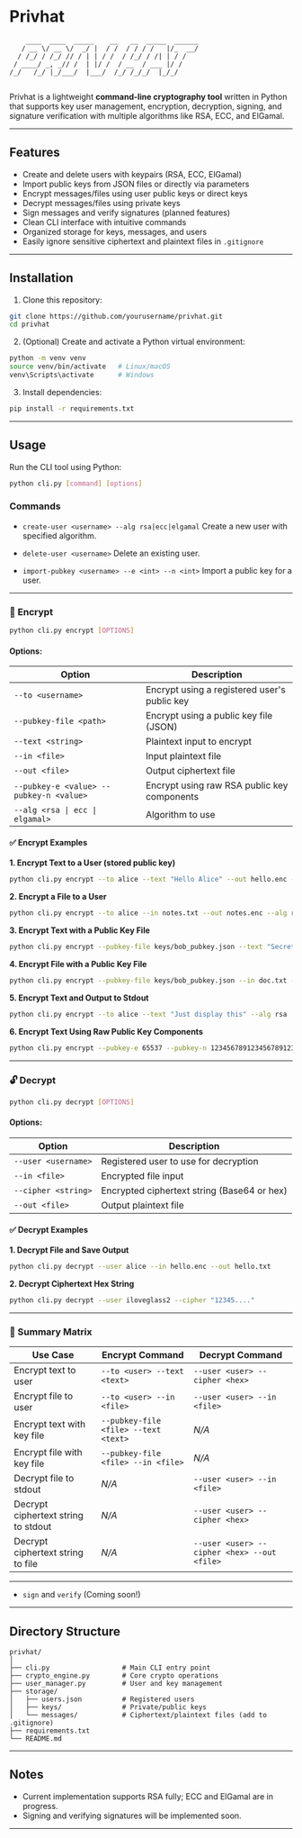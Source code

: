 # Privhat

```
    ____  ____  _____    __   __  _____  ______
   / __ \/ __ \/  _/ |  / /  / / / /   |/_  __/
  / /_/ / /_/ // / | | / /  / /_/ / /| | / /   
 / ____/ _, _// /  | |/ /  / __  / ___ |/ /    
/_/   /_/ |_/___/  |___/  /_/ /_/_/  |_/_/     
                                               
```

Privhat is a lightweight **command-line cryptography tool** written in Python that supports key user management, encryption, decryption, signing, and signature verification with multiple algorithms like RSA, ECC, and ElGamal.

---

## Features

- Create and delete users with keypairs (RSA, ECC, ElGamal)
- Import public keys from JSON files or directly via parameters
- Encrypt messages/files using user public keys or direct keys
- Decrypt messages/files using private keys
- Sign messages and verify signatures (planned features)
- Clean CLI interface with intuitive commands
- Organized storage for keys, messages, and users
- Easily ignore sensitive ciphertext and plaintext files in `.gitignore`

---

## Installation

1. Clone this repository:

```bash
git clone https://github.com/yourusername/privhat.git
cd privhat
````

2. (Optional) Create and activate a Python virtual environment:

```bash
python -m venv venv
source venv/bin/activate   # Linux/macOS
venv\Scripts\activate      # Windows
```

3. Install dependencies:

```bash
pip install -r requirements.txt
```
---

## Usage

Run the CLI tool using Python:

```bash
python cli.py [command] [options]
```

### Commands

* `create-user <username> --alg rsa|ecc|elgamal`
  Create a new user with specified algorithm.

* `delete-user <username>`
  Delete an existing user.

* `import-pubkey <username> --e <int> --n <int>`
  Import a public key for a user.

---

### 🔐 Encrypt

```bash
python cli.py encrypt [OPTIONS]
```

#### Options:

| Option                      | Description                                  | 
| --------------------------- | -------------------------------------------- | 
| `--to <username>`           | Encrypt using a registered user's public key |     
| `--pubkey-file <path>`      | Encrypt using a public key file (JSON)       |      
| `--text <string>`           | Plaintext input to encrypt                   |    
| `--in <file>`               | Input plaintext file                         |      
| `--out <file>`              | Output ciphertext file                       |          
| `--pubkey-e <value> --pubkey-n <value>` | Encrypt using raw RSA public key components |       
| `--alg <rsa \| ecc \| elgamal>` | Algorithm to use                          |       


#### ✅ Encrypt Examples

**1. Encrypt Text to a User (stored public key)**

```bash
python cli.py encrypt --to alice --text "Hello Alice" --out hello.enc --alg rsa
```

**2. Encrypt a File to a User**

```bash
python cli.py encrypt --to alice --in notes.txt --out notes.enc --alg rsa
```

**3. Encrypt Text with a Public Key File**

```bash
python cli.py encrypt --pubkey-file keys/bob_pubkey.json --text "Secret message" --out msg.enc --alg rsa
```

**4. Encrypt File with a Public Key File**

```bash
python cli.py encrypt --pubkey-file keys/bob_pubkey.json --in doc.txt --out doc.enc --alg rsa
```

**5. Encrypt Text and Output to Stdout**

```bash
python cli.py encrypt --to alice --text "Just display this" --alg rsa
```

**6. Encrypt Text Using Raw Public Key Components**

```bash
python cli.py encrypt --pubkey-e 65537 --pubkey-n 123456789123456789123456789 --text "Hello from raw key" --out out.enc --alg rsa
```
---

### 🔓 Decrypt

```bash
python cli.py decrypt [OPTIONS]
```

#### Options:

| Option              | Description                                 |
| ------------------- | ------------------------------------------- |
| `--user <username>` | Registered user to use for decryption       |
| `--in <file>`       | Encrypted file input                        |
| `--cipher <string>` | Encrypted ciphertext string (Base64 or hex) |
| `--out <file>`      | Output plaintext file                       |



#### ✅ Decrypt Examples

**1. Decrypt File and Save Output**

```bash
python cli.py decrypt --user alice --in hello.enc --out hello.txt
```

**2. Decrypt Ciphertext Hex String**

```bash
python cli.py decrypt --user iloveglass2 --cipher "12345...."
```

---

### 🔁 Summary Matrix


| Use Case                            | Encrypt Command                      | Decrypt Command                                       |
| ----------------------------------- | ------------------------------------ | ----------------------------------------------------- |
| Encrypt text to user                | `--to <user> --text <text>`          | `--user <user> --cipher <hex>`              |
| Encrypt file to user                | `--to <user> --in <file>`            | `--user <user> --in <file>`                           |
| Encrypt text with key file          | `--pubkey-file <file> --text <text>` | *N/A*                                       |
| Encrypt file with key file          | `--pubkey-file <file> --in <file>`   | *N/A*                                       |
| Decrypt file to stdout              | *N/A*                                | `--user <user> --in <file>`                           |
| Decrypt ciphertext string to stdout | *N/A*                                | `--user <user> --cipher <hex>`              |
| Decrypt ciphertext string to file   | *N/A*                                | `--user <user> --cipher <hex> --out <file>` |



---

* `sign` and `verify` (Coming soon!)
---

## Directory Structure

```
privhat/
│
├── cli.py                  # Main CLI entry point
├── crypto_engine.py        # Core crypto operations
├── user_manager.py         # User and key management
├── storage/
│   ├── users.json          # Registered users
│   ├── keys/               # Private/public keys
│   └── messages/           # Ciphertext/plaintext files (add to .gitignore)
├── requirements.txt
└── README.md
```

---

## Notes

* Current implementation supports RSA fully; ECC and ElGamal are in progress.
* Signing and verifying signatures will be implemented soon.

---